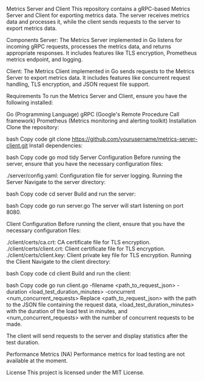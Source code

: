Metrics Server and Client
This repository contains a gRPC-based Metrics Server and Client for exporting metrics data. The server receives metrics data and processes it, while the client sends requests to the server to export metrics data.

Components
Server: The Metrics Server implemented in Go listens for incoming gRPC requests, processes the metrics data, and returns appropriate responses. It includes features like TLS encryption, Prometheus metrics endpoint, and logging.

Client: The Metrics Client implemented in Go sends requests to the Metrics Server to export metrics data. It includes features like concurrent request handling, TLS encryption, and JSON request file support.

Requirements
To run the Metrics Server and Client, ensure you have the following installed:

Go (Programming Language)
gRPC (Google's Remote Procedure Call framework)
Prometheus (Metrics monitoring and alerting toolkit)
Installation
Clone the repository:

bash
Copy code
git clone https://github.com/yourusername/metrics-server-client.git
Install dependencies:

bash
Copy code
go mod tidy
Server
Configuration
Before running the server, ensure that you have the necessary configuration files:

./server/config.yaml: Configuration file for server logging.
Running the Server
Navigate to the server directory:

bash
Copy code
cd server
Build and run the server:

bash
Copy code
go run server.go
The server will start listening on port 8080.

Client
Configuration
Before running the client, ensure that you have the necessary configuration files:

./client/certs/ca.crt: CA certificate file for TLS encryption.
./client/certs/client.crt: Client certificate file for TLS encryption.
./client/certs/client.key: Client private key file for TLS encryption.
Running the Client
Navigate to the client directory:

bash
Copy code
cd client
Build and run the client:

bash
Copy code
go run client.go -filename <path_to_request_json> -duration <load_test_duration_minutes> -concurrent <num_concurrent_requests>
Replace <path_to_request_json> with the path to the JSON file containing the request data, <load_test_duration_minutes> with the duration of the load test in minutes, and <num_concurrent_requests> with the number of concurrent requests to be made.

The client will send requests to the server and display statistics after the test duration.

Performance Metrics (NA)
Performance metrics for load testing are not available at the moment.

License
This project is licensed under the MIT License.

